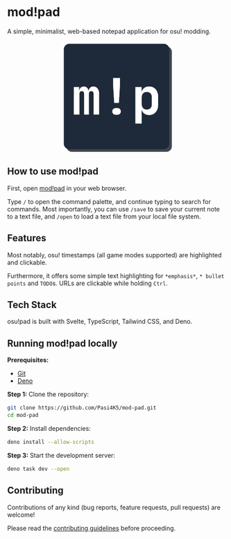 # mod!pad

A simple, minimalist, web-based notepad application for osu! modding.

<p align="center">
    <img src="./assets/img/mod_pad_512.png" alt="mod!pad logo"/>
</p>

## How to use mod!pad

First, open [mod!pad](https://modpad.pasi.dev/) in your web browser.

Type `/` to open the command palette, and continue typing to search for commands.
Most importantly, you can use `/save` to save your current note to a text file,
and `/open` to load a text file from your local file system.

## Features

Most notably, osu! timestamps (all game modes supported) are highlighted and clickable.

Furthermore, it offers some simple text highlighting for `*emphasis*`, `* bullet points` and `TODO`s.
URLs are clickable while holding `Ctrl`.

## Tech Stack

osu!pad is built with Svelte, TypeScript, Tailwind CSS, and Deno.

## Running mod!pad locally

**Prerequisites:**
- [Git](https://git-scm.com/downloads)
- [Deno](https://deno.com/)

**Step 1:** Clone the repository:

```bash
git clone https://github.com/Pasi4K5/mod-pad.git
cd mod-pad
```

**Step 2:** Install dependencies:

```bash
deno install --allow-scripts
```

**Step 3:** Start the development server:

```bash
deno task dev --open
```

## Contributing

Contributions of any kind (bug reports, feature requests, pull requests) are welcome!

Please read the [contributing guidelines](./CONTRIBUTING.md) before proceeding.
